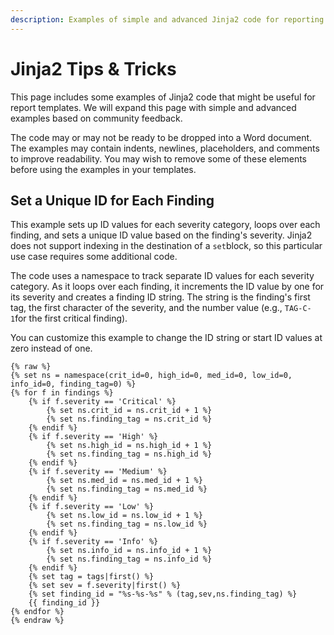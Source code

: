 ```yaml
---
description: Examples of simple and advanced Jinja2 code for reporting
---
```


# Jinja2 Tips & Tricks

This page includes some examples of Jinja2 code that might be useful for report templates. We will expand this page with simple and advanced examples based on community feedback.

The code may or may not be ready to be dropped into a Word document. The examples may contain indents, newlines, placeholders, and comments to improve readability. You may wish to remove some of these elements before using the examples in your templates.

## Set a Unique ID for Each Finding

This example sets up ID values for each severity category, loops over each finding, and sets a unique ID value based on the finding's severity. Jinja2 does not support indexing in the destination of a `set`block, so this particular use case requires some additional code.

The code uses a namespace to track separate ID values for each severity category. As it loops over each finding, it increments the ID value by one for its severity and creates a finding ID string. The string is the finding's first tag, the first character of the severity, and the number value (e.g., `TAG-C-1`for the first critical finding).

You can customize this example to change the ID string or start ID values at zero instead of one.

```django
{% raw %}
{% set ns = namespace(crit_id=0, high_id=0, med_id=0, low_id=0, info_id=0, finding_tag=0) %}
{% for f in findings %}
    {% if f.severity == 'Critical' %}
        {% set ns.crit_id = ns.crit_id + 1 %}
        {% set ns.finding_tag = ns.crit_id %}
    {% endif %}
    {% if f.severity == 'High' %}
        {% set ns.high_id = ns.high_id + 1 %}
        {% set ns.finding_tag = ns.high_id %}
    {% endif %}
    {% if f.severity == 'Medium' %}
        {% set ns.med_id = ns.med_id + 1 %}
        {% set ns.finding_tag = ns.med_id %}
    {% endif %}
    {% if f.severity == 'Low' %}
        {% set ns.low_id = ns.low_id + 1 %}
        {% set ns.finding_tag = ns.low_id %}
    {% endif %}
    {% if f.severity == 'Info' %}
        {% set ns.info_id = ns.info_id + 1 %}
        {% set ns.finding_tag = ns.info_id %}
    {% endif %}
    {% set tag = tags|first() %}
    {% set sev = f.severity|first() %}
    {% set finding_id = "%s-%s-%s" % (tag,sev,ns.finding_tag) %}
    {{ finding_id }}
{% endfor %}
{% endraw %}
```

